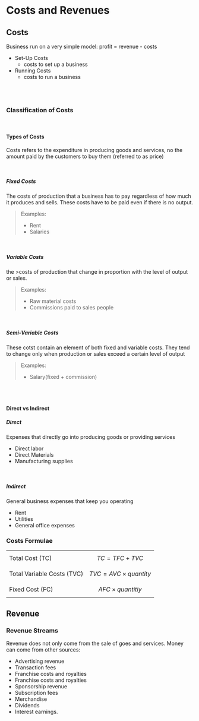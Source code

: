 <script type="text/javascript" async src="https://cdnjs.cloudflare.com/ajax/libs/mathjax/2.7.5/MathJax.js?config=TeX-MML-AM_CHTML"></script>
<script type="text/javascript" async
  src="https://cdnjs.cloudflare.com/ajax/libs/mathjax/2.7.5/MathJax.js?config=TeX-MML-AM_CHTML">
</script>

# Costs and Revenues

## Costs

Business run on a very simple model: profit = revenue - costs

 - Set-Up Costs
	 - costs to set up a business
 - Running Costs
	 - costs to run a business

<br/><br/>

### Classification of Costs

<br/>

#### Types of Costs

Costs refers to the expenditure in producing goods and services, no the amount paid by the customers to buy them (referred to as price)

<br/>

##### Fixed Costs
The costs of production that a business has to pay regardless of how much it produces and sells. These costs have to be paid even if there is no output. 

>Examples:
> - Rent 
> - Salaries

<br/>

##### Variable Costs

the >costs of production that change in proportion with the level of output or sales.

>Examples: 
> - Raw material costs
> - Commissions paid to sales people

<br/>

##### Semi-Variable Costs

These cotst contain an element of both fixed and variable costs. They tend to change only when production or sales exceed a certain level of output

> Examples: 
> - Salary(fixed + commission)

<br/>
<br/>


#### Direct vs Indirect

##### Direct 
Expenses that directly go into producing goods or providing services
 - Direct labor
 - Direct Materials
 - Manufacturing supplies

<br/>

##### Indirect
General business expenses that keep you operating
 - Rent
 - Utilities
 - General office expenses



### Costs Formulae

|                            |                           |
| -------------------------- | ------------------------- |
| Total Cost (TC)            | $$TC = TFC + TVC$$        |
| Total Variable Costs (TVC) | $$TVC = AVC \times quantity $$ |
| Fixed Cost (FC)            | $$AFC \times quantitiy$$       |




## Revenue

### Revenue Streams

Revenue does not only come from the sale of goes and services. Money can come from other sources: 

 - Advertising revenue
 - Transaction fees
 - Franchise costs and royalties
 - Franchise costs and royalties
 - Sponsorship revenue
 - Subscription fees
 - Merchandise
 - Dividends
 - Interest earnings.


